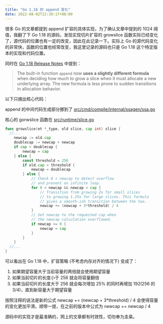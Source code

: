 ```yaml
---
title: "Go 1.18 的 append 变化"
date: 2022-08-02T22:39:17+08:00
---
```


很多 Go 的文章都提到 append 扩容的具体实现，为了确认文章中提到的 1024 阈值，我翻了下 Go 1.18 的源码，发现实现切片扩容的 growslice 函数实际已经变化了，源代码的位置也有一定的改变，因此在此记录一下。实际上 Go 的源代码变化的非常快，函数的位置也经常改变，我这里记录的源码也只是 Go 1.18 这个特定版本的实现和代码位置。

同时在 [Go 1.18 Release Notes](https://tip.golang.org/doc/go1.18#runtime) 中提到：

> The built-in function `append` now **uses a slightly different formula** when deciding how much to grow a slice when it must allocate a new underlying array. The new formula is less prone to sudden transitions in allocation behavior.

以下只摘出核心代码：

append 的中间代码生成部分挪到了 [src/cmd/compile/internal/ssagen/ssa.go](https://github.com/golang/go/blob/f2a9f3e2e0ce7e582d226ad9a41d3c36b146fc25/src/cmd/compile/internal/ssagen/ssa.go#L3346)

核心的 gorwslice 函数在 [src/runtime/slice.go](https://github.com/golang/go/blob/f2a9f3e2e0ce7e582d226ad9a41d3c36b146fc25/src/runtime/slice.go#L200-L223)

```go
func growslice(et *_type, old slice, cap int) slice {
  //...
	newcap := old.cap
	doublecap := newcap + newcap
	if cap > doublecap {
		newcap = cap
	} else {
		const threshold = 256
		if old.cap < threshold {
			newcap = doublecap
		} else {
			// Check 0 < newcap to detect overflow
			// and prevent an infinite loop.
			for 0 < newcap && newcap < cap {
				// Transition from growing 2x for small slices
				// to growing 1.25x for large slices. This formula
				// gives a smooth-ish transition between the two.
				newcap += (newcap + 3*threshold) / 4
			}
			// Set newcap to the requested cap when
			// the newcap calculation overflowed.
			if newcap <= 0 {
				newcap = cap
			}
		}
	}
  //...
}
```

可以看出在 Go 1.18 中，扩容策略 (不考虑内存对齐的情况下) 变成了：

1. 如果期望容量大于当前容量的两倍就会使用期望容量
2. 如果当前切片的长度小于 256 就会将容量翻倍
3. 如果当前切片的长度大于 256 就会每次增加 25% 的同时再增加 192(256 的 3/4)，直到新容量大于期望容量

按照注释的说法是新的公式 newcap += (newcap + 3*threshold) / 4 会使得容量的变化更加平滑。顺带一提，在之前的版本中公式为 newcap += newcap / 4

源码中的实现才是最准确的，网上的文章都有时效性，切勿奉为圭臬。

